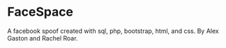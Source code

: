 # FaceSpace

A facebook spoof created with sql, php, bootstrap, html, and css. By Alex Gaston and Rachel Roar.
